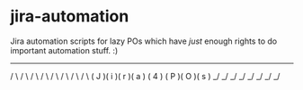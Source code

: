 # jira-automation
Jira automation scripts for lazy POs which have _just_ enough rights to do important automation stuff. :)


  _    _    _    _     _     _    _    _  
 / \  / \  / \  / \   / \   / \  / \  / \ 
( J )( i )( r )( a ) ( 4 ) ( P )( O )( s )
 \_/  \_/  \_/  \_/   \_/   \_/  \_/  \_/ 